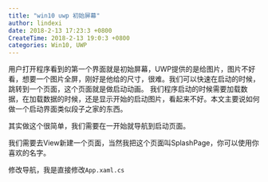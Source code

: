 ```yaml
---
title: "win10 uwp 初始屏幕"
author: lindexi
date: 2018-2-13 17:23:3 +0800
CreateTime: 2018-2-13 19:0:3 +0800
categories: Win10, UWP
---
```


用户打开程序看到的第一个界面就是初始屏幕，UWP提供的是给图片，图片不好看，想要一个图片全屏，刚好是他给的尺寸，很难。我们可以快速在启动的时候，跳转到一个页面，这个页面就是做启动动画。
我们程序启动的时候需要加载数据，在加载数据的时候，还是显示开始的启动图片，看起来不好。本文主要说如何做一个启动界面类似段子之家的东西。

<!--more-->



<div id="toc"></div>
<!-- csdn -->

其实做这个很简单，我们需要在一开始就导航到启动页面。

我们需要去View新建一个页面，当然我把这个页面叫SplashPage，你可以使用你喜欢的名字。

修改导航，我是直接修改`App.xaml.cs`

